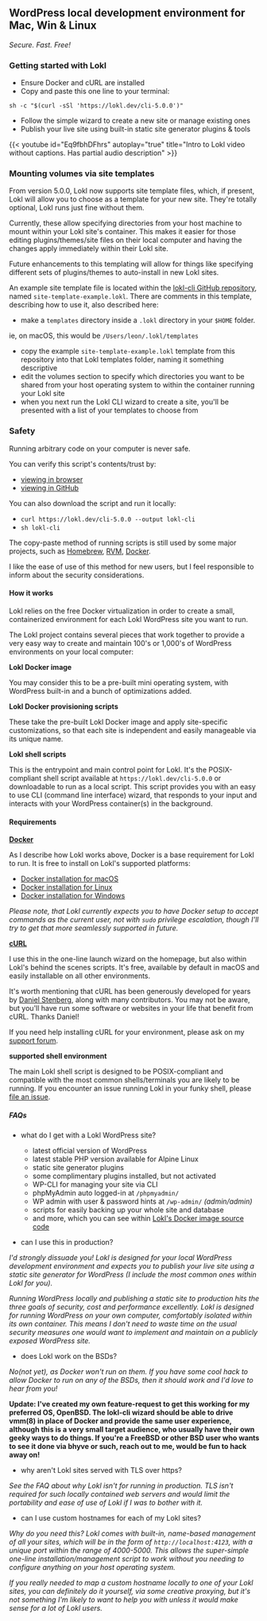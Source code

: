 ---
---

## WordPress local development environment for Mac, Win & Linux

*Secure. Fast. Free!*

### Getting started with Lokl

 - Ensure Docker and cURL are installed
 - Copy and paste this one line to your terminal:

`sh -c "$(curl -sSl 'https://lokl.dev/cli-5.0.0')"`

 - Follow the simple wizard to create a new site or manage existing ones
 - Publish your live site using built-in static site generator plugins & tools

{{< youtube id="Eq9fbhDFhrs" autoplay="true" title="Intro to Lokl video without captions. Has partial audio description" >}}

### Mounting volumes via site templates

From version 5.0.0, Lokl now supports site template files, which, if present, Lokl will allow you to choose as a template for your new site. They're totally optional, Lokl runs just fine without them. 

Currently, these allow specifying directories from your host machine to mount within your Lokl site's container. This makes it easier for those editing plugins/themes/site files on their local computer and having the changes apply immediately within their Lokl site.

Future enhancements to this templating will allow for things like specifying different sets of plugins/themes to auto-install in new Lokl sites.

An example site template file is located within the [lokl-cli GitHub repository](https://github.com/leonstafford/lokl-cli), named `site-template-example.lokl`. There are comments in this template, describing how to use it, also described here:

 - make a `templates` directory inside a `.lokl` directory in your `$HOME` folder.

ie, on macOS, this would be `/Users/leon/.lokl/templates`

 - copy the example `site-template-example.lokl` template from this repository into that Lokl templates folder, naming it something descriptive
 - edit the volumes section to specify which directories you want to be shared from your host operating system to within the container running your Lokl site
 - when you next run the Lokl CLI wizard to create a site, you'll be presented with a list of your templates to choose from

### Safety

Running arbitrary code on your computer is never safe.

You can verify this script's contents/trust by:

 - [viewing in browser](/cli-5.0.0)
 - [viewing in GitHub](https://github.com/leonstafford/lokl-cli/blob/master/cli.sh)

You can also download the script and run it locally:

 - `curl https://lokl.dev/cli-5.0.0 --output lokl-cli`
 - `sh lokl-cli`

The copy-paste method of running scripts is still used by some major projects, such as [Homebrew](https://brew.sh), [RVM](https://rvm.io), [Docker](https://get.docker.com).

I like the ease of use of this method for new users, but I feel responsible to inform about the security considerations.

#### How it works

Lokl relies on the free Docker virtualization in order to create a small,
 containerized environment for each Lokl WordPress site you want to run. 

The Lokl project contains several pieces that work together to provide a very
 easy way to create and maintain 100's or 1,000's of WordPress environments on
 your local computer:

**Lokl Docker image**

You may consider this to be a pre-built mini operating system, with WordPress
 built-in and a bunch of optimizations added.

**Lokl Docker provisioning scripts**

These take the pre-built Lokl Docker image and apply site-specific
 customizations, so that each site is independent and easily manageable via its
 unique name.

**Lokl shell scripts**

This is the entrypoint and main control point for Lokl. It's the POSIX-compliant
 shell script available at `https://lokl.dev/cli-5.0.0` or downloadable to run as a
 local script. This script provides you with an easy to use CLI (command line
 interface) wizard, that responds to your input and interacts with your
 WordPress container(s) in the background.


#### Requirements

**[Docker](https://www.docker.com/)**

As I describe how Lokl works above, Docker is a base requirement for Lokl to
 run. It is free to install on Lokl's supported platforms:

 - [Docker installation for macOS](https://docs.docker.com/docker-for-mac/install/)
 - [Docker installation for Linux](https://docs.docker.com/engine/install/)
 - [Docker installation for Windows](https://docs.docker.com/docker-for-windows/install/)

*Please note, that Lokl currently expects you to have Docker setup to accept
 commands as the current user, not with `sudo` privilege escalation, though I'll
 try to get that more seamlessly supported in future.*

**[cURL](https://curl.haxx.se/)**

I use this in the one-line launch wizard on the homepage, but also within
 Lokl's behind the scenes scripts. It's free, available by default in macOS and
 easily installable on all other environments.

It's worth mentioning that cURL has been generously developed for years by
 [Daniel Stenberg](https://daniel.haxx.se), along with many contributors. You
 may not be aware, but you'll have run some software or websites in your life
 that benefit from cURL. Thanks Daniel!

If you need help installing cURL for your environment, please ask on my
 [support forum](https://staticword.press).

**supported shell environment**

The main Lokl shell script is designed to be POSIX-compliant and compatible with
 the most common shells/terminals you are likely to be running. If you encounter
 an issue running Lokl in your funky shell, please [file an issue](https://github.com/leonstafford/lokl-cli).


##### FAQs

 - what do I get with a Lokl WordPress site?
   - latest official version of WordPress
   - latest stable PHP version available for Alpine Linux  
   - static site generator plugins
   - some complimentary plugins installed, but not activated
   - WP-CLI for managing your site via CLI
   - phpMyAdmin auto logged-in at `/phpmyadmin/`
   - WP admin with user & password hints at `/wp-admin/` *(admin/admin)*
   - scripts for easily backing up your whole site and database
   - and more, which you can see within [Lokl's Docker image source code](https://github.com/leonstafford/lokl)

 - can I use this in production?

*I'd strongly dissuade you! Lokl is designed for your local WordPress development
 environment and expects you to publish your live site using a static site
 generator for WordPress (I include the most common ones within Lokl for you).*

*Running WordPress locally and publishing a static site to production hits the
 three goals of security, cost and performance excellently. Lokl is designed for
 running WordPress on your own computer, comfortably isolated within its own
 container. This means I don't need to waste time on the usual security
 measures one would want to implement and maintain on a publicly exposed
 WordPress site.*

 - does Lokl work on the BSDs?

*No(not yet), as Docker won't run on them. If you have some cool hack to allow Docker to
 run on any of the BSDs, then it should work and I'd love to hear from you!*

**Update: I've created my own feature-request to get this working for my preferred OS, OpenBSD. The lokl-cli wizard should be able to drive vmm(8) in place of Docker and provide the same user experience, although this is a very small target audience, who usually have their own geeky ways to do things. If you're a FreeBSD or other BSD user who wants to see it done via bhyve or such, reach out to me, would be fun to hack away on!**

 - why aren't Lokl sites served with TLS over https?

*See the FAQ about why Lokl isn't for running in production. TLS isn't required
 for such locally contained web servers and would limit the portability and ease
 of use of Lokl if I was to bother with it.*

 - can I use custom hostnames for each of my Lokl sites?

*Why do you need this? Lokl comes with built-in, name-based management of all
 your sites, which will be in the form of `http://localhost:4123`, with a
 unique port within the range of 4000-5000. This allows the super-simple
 one-line installation/management script to work without you needing to
 configure anything on your host operating system.*

*If you really needed to map a custom hostname locally to one of your Lokl sites,
 you can definitely do it yourself, via some creative proxying, but it's not
 something I'm likely to want to help you with unless it would make sense for a
 lot of Lokl users.*
